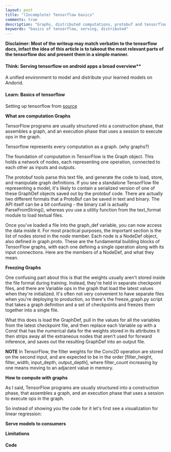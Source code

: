 ```yaml
---
layout: post
title: "(Incomplete) Tensorflow basics"
comments: true
description: "Graphs, distributed computations, protobuf and tensorflow serving"
keywords: "basics of tensorflow, serving, distributed"
---
```


**Disclaimer: Most of the writeup may match verbatim to the tensorflow docs, infact the idea of this article is to takeout the most relevant parts of the tensorflow doc and present them in a simple manner.**


#### Think: Serving tensorflow on android apps a broad overview**

A unified environment to model and distribute your learned models on Andorid.

#### Learn: Basics of tensorflow 

Setting up tensorflow from [source](https://gist.github.com/vetional/3f75fa1a0a3923912d7b58819abef29f)

**What are computation Graphs**

TensorFlow programs are usually structured into a construction phase, that assembles a graph, and an execution phase that uses a session to execute ops in the graph.

Tensorflow represents every computation as a graph. (why graphs?)

The foundation of computation in TensorFlow is the Graph object. This holds a network of nodes, each representing one operation, connected to each other as inputs and outputs.

The protobuf tools parse this text file, and generate the code to load, store, and manipulate graph definitions. If you see a standalone TensorFlow file representing a model, it's likely to contain a serialized version of one of these GraphDef objects saved out by the protobuf code. There are actually two different formats that a ProtoBuf can be saved in text and binary. The API itself can be a bit confusing - the binary call is actually ParseFromString(), whereas you use a utility function from the text_format module to load textual files.

Once you've loaded a file into the graph_def variable, you can now access the data inside it. For most practical purposes, the important section is the list of nodes stored in the node member. Each node is a NodeDef object, also defined in graph.proto. These are the fundamental building blocks of TensorFlow graphs, with each one defining a single operation along with its input connections. Here are the members of a NodeDef, and what they mean.

**Freezing Graphs**

One confusing part about this is that the weights usually aren't stored inside the file format during training. Instead, they're held in separate checkpoint files, and there are Variable ops in the graph that load the latest values when they're initialized. It's often not very convenient to have separate files when you're deploying to production, so there's the freeze_graph.py script that takes a graph definition and a set of checkpoints and freezes them together into a single file.

What this does is load the GraphDef, pull in the values for all the variables from the latest checkpoint file, and then replace each Variable op with a Const that has the numerical data for the weights stored in its attributes It then strips away all the extraneous nodes that aren't used for forward inference, and saves out the resulting GraphDef into an output file.

**NOTE**
In TensorFlow, the filter weights for the Conv2D operation are stored on the second input, and are expected to be in the order [filter_height, filter_width, input_depth, output_depth], where filter_count increasing by one means moving to an adjacent value in memory.

**How to compute with graphs**

As I said, TensorFlow programs are usually structured into a construction phase, that assembles a graph, and an execution phase that uses a session to execute ops in the graph.

So instead of showing you the code for it let's first see a visualization for linear regression:


**Serve models to consumers**

**Limitations**

#### Code